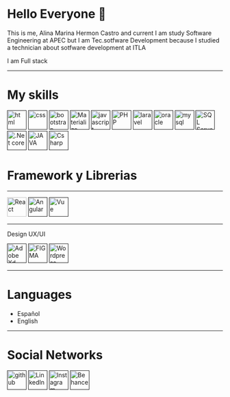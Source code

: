 # Hello Everyone 👋

This is me, Alina Marina Hermon Castro and current I am study Software Engineering at APEC
but I am Tec.sotfware Development because I studied a technician about sotfware development at ITLA

I am Full stack

-----------------------------------------------------------------------------------------------
# My skills

[<img src='https://img.shields.io/badge/HTML5-E34F26?style=for-the-badge&logo=html5&logoColor=white' alt='html' height='45'>]() [<img src='https://img.shields.io/badge/CSS-1572B6?style=for-the-badge&logo=css3&logoColor=white' alt='css' height='45'>]() [<img src='https://img.shields.io/badge/Bootstrap-563D7C?style=for-the-badge&logo=bootstrap&logoColor=white' alt='bootstrap' height='45'>]() [<img src='https://img.shields.io/badge/Materialize-CC6699?style=for-the-badge&logo=material &logoColor=white' alt='Materialize' height='45'>]() [<img src='https://img.shields.io/badge/JavaScript-F7DF1E?style=for-the-badge&logo=javascript&logoColor=black' alt='javascript' height='45'>]() [<img src='https://img.shields.io/badge/Php-777BB4?style=for-the-badge&logo=php&logoColor=4FC08D' alt='PHP' height='45'>]() [<img
src='https://img.shields.io/badge/Laravel-61DAFB?style=for-the-badge&logo=laravel&logoColor=black' alt='laravel' height='45'>]() [<img
src='https://img.shields.io/badge/Oracle-DD0031?style=for-the-badge&logo=oracle&logoColor=white' alt='oracle' height='45'>]()
[<img src='https://img.shields.io/badge/MySQL-4479A1?style=for-the-badge&logo=mysql&logoColor=black' alt='mysql' height='45'>]() [<img 
src='https://img.shields.io/badge/SQL Server-CC2927?style=for-the-badge&logo=microsoftsqlserver&logoColor=black' alt='SQL Server' height='45'>]() [<img 
src='https://img.shields.io/badge/.Net score-512BD4?style=for-the-badge&logo=.NET&logoColor=white' alt='.Net core' height='45'>]() [<img
src='https://img.shields.io/badge/java-F7DF1E?style=for-the-badge&logo=java&logoColor=white' alt='JAVA' height='45'>]() 
[<img src='https://img.shields.io/badge/Csharp-99CC00?style=for-the-badge&logo=csharp&logoColor=black' alt='Csharp' height='45'>]() 
# Framework y Librerias

-------------------------------------------------------------------------------------------------
<img
src='https://img.shields.io/badge/React-61DAFB?style=for-the-badge&logo=react&logoColor=black' alt='React' height='45'> [<img
src='https://img.shields.io/badge/Angular-DD0031?style=for-the-badge&logo=angular&logoColor=white' alt='Angular' height='45'>]() [<img src='https://img.shields.io/badge/Vue js-99CC00?style=for-the-badge&logo=Vue.js&logoColor=black' alt='Vue' height='45'>]()




-----------------------------------------------------------------------------------------------
Design UX/UI

[<img src='https://img.shields.io/badge/ADOBE Xd-FF61F6?style=for-the-badge&logo=adobexd&logoColor=black' alt='Adobe Xd' height='45'>]() [<img src='https://img.shields.io/badge/FIGMA-F24E1E?style=for-the-badge&logo=figma&logoColor=black' alt='FIGMA' height='45'>]() [<img src='https://img.shields.io/badge/Wordpress-21759B?style=for-the-badge&logo=wordpress&logoColor=white' alt='Wordpress' height='45'>]()



------------------------------------------------------------------------------------------------

# Languages

* Español
* English

------------------------------------------------------------------------------------------------

# Social Networks

[<img src='https://img.shields.io/badge/github-732E9A?style=for-the-badge&logo=github&logoColor=white' alt='github' height='45'>]() [<img src='https://img.shields.io/badge/LinkedIn-0A66C2?style=for-the-badge&logo=linkedin&logoColor=white' alt='LinkedIn' height='45'>]() [<img
src='https://img.shields.io/badge/Instagram-E4405F?style=for-the-badge&logo=instagram&logoColor=white' alt='Instagram' height='45'>]() [<img 
src='https://img.shields.io/badge/Behance-1769FF?style=for-the-badge&logo=behance&logoColor=white' alt='Behance' height='45'>]()


